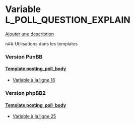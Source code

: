 # Variable L_POLL_QUESTION_EXPLAIN
[Ajouter une description](https://fa-tvars.appspot.com/L_POLL_QUESTION_EXPLAIN)

n## Utilisations dans les templates

### Version PunBB

#### [Template posting_poll_body](punbb/posting_poll_body.md)
* [Variable à la ligne 16](../punbb/posting_poll_body.tpl#L16)

### Version phpBB2

#### [Template posting_poll_body](subsilver/posting_poll_body.md)
* [Variable à la ligne 25](../subsilver/posting_poll_body.tpl#L25)